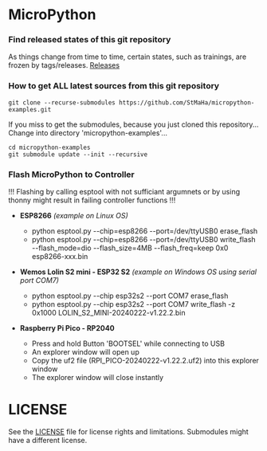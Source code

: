 # MicroPython

### Find released states of this git repository
As things change from time to time, certain states, such as trainings, are frozen by tags/releases.
[Releases](https://github.com/StMaHa/micropython-examples/releases)

### How to get ALL latest sources from this git repository
```
git clone --recurse-submodules https://github.com/StMaHa/micropython-examples.git
```
If you miss to get the submodules, because you just cloned this repository...  
Change into directory 'micropython-examples'...
```
cd micropython-examples
git submodule update --init --recursive
```

### Flash MicroPython to Controller
!!! Flashing by calling esptool with not sufficiant argumnets or by using thonny might result in failing controller functions !!!

- **ESP8266** *(example on Linux OS)*
    - python esptool.py --chip=esp8266 --port=/dev/ttyUSB0 erase_flash
    - python esptool.py --chip=esp8266 --port=/dev/ttyUSB0 write_flash --flash_mode=dio --flash_size=4MB --flash_freq=keep 0x0 esp8266-xxx.bin

- **Wemos Lolin S2 mini - ESP32 S2** *(example on Windows OS using serial port COM7)*
    - python esptool.py --chip esp32s2 --port COM7 erase_flash
    - python esptool.py --chip esp32s2 --port COM7 write_flash -z 0x1000 LOLIN_S2_MINI-20240222-v1.22.2.bin

- **Raspberry Pi Pico - RP2040**
    - Press and hold Button 'BOOTSEL' while connecting to USB
    - An explorer window will open up
    - Copy the uf2 file (RPI_PICO-20240222-v1.22.2.uf2) into this explorer window
    - The explorer window will close instantly


# LICENSE
See the [LICENSE](LICENSE) file for license rights and limitations.
Submodules might have a different license.
